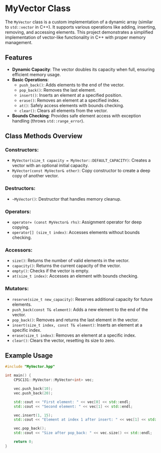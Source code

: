 # MyVector Class

The `MyVector` class is a custom implementation of a dynamic array (similar to `std::vector` in C++). It supports various operations like adding, inserting, removing, and accessing elements. This project demonstrates a simplified implementation of vector-like functionality in C++ with proper memory management.

## Features

- **Dynamic Capacity**: The vector doubles its capacity when full, ensuring efficient memory usage.
- **Basic Operations**: 
  - `push_back()`: Adds elements to the end of the vector.
  - `pop_back()`: Removes the last element.
  - `insert()`: Inserts an element at a specified position.
  - `erase()`: Removes an element at a specified index.
  - `at()`: Safely access elements with bounds checking.
  - `clear()`: Clears all elements from the vector.
- **Bounds Checking**: Provides safe element access with exception handling (throws `std::range_error`).

## Class Methods Overview

### Constructors:
- `MyVector(size_t capacity = MyVector::DEFAULT_CAPACITY)`: Creates a vector with an optional initial capacity.
- `MyVector(const MyVector& other)`: Copy constructor to create a deep copy of another vector.

### Destructors:
- `~MyVector()`: Destructor that handles memory cleanup.

### Operators:
- `operator= (const MyVector& rhs)`: Assignment operator for deep copying.
- `operator[] (size_t index)`: Accesses elements without bounds checking.
  
### Accessors:
- `size()`: Returns the number of valid elements in the vector.
- `capacity()`: Returns the current capacity of the vector.
- `empty()`: Checks if the vector is empty.
- `at(size_t index)`: Accesses an element with bounds checking.

### Mutators:
- `reserve(size_t new_capacity)`: Reserves additional capacity for future elements.
- `push_back(const T& element)`: Adds a new element to the end of the vector.
- `pop_back()`: Removes and returns the last element in the vector.
- `insert(size_t index, const T& element)`: Inserts an element at a specific index.
- `erase(size_t index)`: Removes an element at a specific index.
- `clear()`: Clears the vector, resetting its size to zero.

## Example Usage

```cpp
#include "MyVector.hpp"

int main() {
    CPSC131::MyVector::MyVector<int> vec;

    vec.push_back(10);
    vec.push_back(20);

    std::cout << "First element: " << vec[0] << std::endl;
    std::cout << "Second element: " << vec[1] << std::endl;

    vec.insert(1, 15);
    std::cout << "Element at index 1 after insert: " << vec[1] << std::endl;

    vec.pop_back();
    std::cout << "Size after pop_back: " << vec.size() << std::endl;

    return 0;
}
